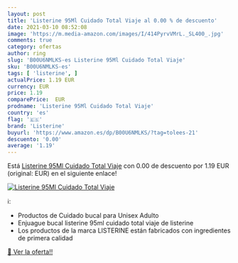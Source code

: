 ```yaml
---
layout: post
title: 'Listerine 95Ml Cuidado Total Viaje al 0.00 % de descuento'
date: 2021-03-10 08:52:08
image: 'https://m.media-amazon.com/images/I/414PyrvVMrL._SL400_.jpg'
comments: true
category: ofertas
author: ring
slug: 'B00U6NMLKS-es Listerine 95Ml Cuidado Total Viaje'
sku: 'B00U6NMLKS-es'
tags: [ 'listerine', ]
actualPrice: 1.19 EUR
currency: EUR
price: 1.19
comparePrice:  EUR
prodname: 'Listerine 95Ml Cuidado Total Viaje'
country: 'es'
flag: '🇪🇸'
brand: 'Listerine'
buyurl: 'https://www.amazon.es/dp/B00U6NMLKS/?tag=tolees-21'
descuento: '0.00'
average: '1.19'
---
```


Está [Listerine 95Ml Cuidado Total Viaje](https://www.amazon.es/dp/B00U6NMLKS/?tag=tolees-21) con 0.00 de descuento por 1.19 EUR (original:  EUR) en el siguiente enlace!

[![Listerine 95Ml Cuidado Total Viaje](https://m.media-amazon.com/images/I/414PyrvVMrL._SL400_.jpg)](https://www.amazon.es/dp/B00U6NMLKS/?tag=tolees-21)

ℹ️:

- Productos de Cuidado bucal para Unisex Adulto
- Enjuague bucal listerine 95ml cuidado total viaje de listerine
- Los productos de la marca LISTERINE están fabricados con ingredientes de primera calidad

[🛒 Ver la oferta!!](https://www.amazon.es/dp/B00U6NMLKS/?tag=tolees-21)
